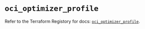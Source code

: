 # `oci_optimizer_profile`

Refer to the Terraform Registory for docs: [`oci_optimizer_profile`](https://registry.terraform.io/providers/oracle/oci/6.18.0/docs/resources/optimizer_profile).
